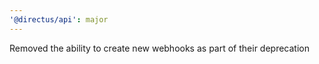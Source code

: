 ```yaml
---
'@directus/api': major
---
```


Removed the ability to create new webhooks as part of their deprecation
